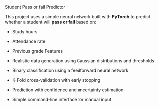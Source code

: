 Student Pass or fail Predictor

This project uses a simple neural network built with **PyTorch** to predict whether a student will **pass or fail** based on:

- Study hours
- Attendance rate
- Previous grade
Features

-  Realistic data generation using Gaussian distributions and thresholds  
-  Binary classification using a feedforward neural network  
-  K-Fold cross-validation with early stopping  
-  Prediction with confidence and uncertainty estimation  
-  Simple command-line interface for manual input



